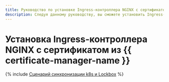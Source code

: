 ```yaml
---
title: Руководство по установке Ingress-контроллера NGINX с сертификатом из {{ certificate-manager-full-name }}
description: Следуя данному руководству, вы сможете установить Ingress-контроллер NGINX с сертификатом из {{ certificate-manager-full-name }}.
---
```


# Установка Ingress-контроллера NGINX с сертификатом из {{ certificate-manager-name }}

{% include [Сценарий синхронизации k8s и Lockbox](../../_tutorials/containers/nginx-ingress-certificate-manager.md) %}